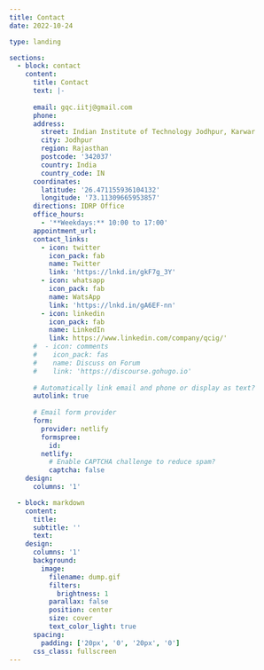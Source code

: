 ```yaml
---
title: Contact
date: 2022-10-24

type: landing

sections:
  - block: contact
    content:
      title: Contact
      text: |-
        
      email: gqc.iitj@gmail.com
      phone: 
      address:
        street: Indian Institute of Technology Jodhpur, Karwar
        city: Jodhpur
        region: Rajasthan
        postcode: '342037'
        country: India
        country_code: IN
      coordinates:
        latitude: '26.471155936104132'
        longitude: '73.11309665953857'
      directions: IDRP Office
      office_hours:
        - '**Weekdays:** 10:00 to 17:00'
      appointment_url: 
      contact_links:
        - icon: twitter
          icon_pack: fab
          name: Twitter
          link: 'https://lnkd.in/gkF7g_3Y'
        - icon: whatsapp
          icon_pack: fab
          name: WatsApp
          link: 'https://lnkd.in/gA6EF-nn'
        - icon: linkedin
          icon_pack: fab
          name: LinkedIn
          link: https://www.linkedin.com/company/qcig/'
      #  - icon: comments
      #    icon_pack: fas
      #    name: Discuss on Forum
      #    link: 'https://discourse.gohugo.io'
    
      # Automatically link email and phone or display as text?
      autolink: true
    
      # Email form provider
      form:
        provider: netlify
        formspree:
          id:
        netlify:
          # Enable CAPTCHA challenge to reduce spam?
          captcha: false
    design:
      columns: '1'

  - block: markdown
    content:
      title:
      subtitle: ''
      text:
    design:
      columns: '1'
      background:
        image: 
          filename: dump.gif
          filters:
            brightness: 1
          parallax: false
          position: center
          size: cover
          text_color_light: true
      spacing:
        padding: ['20px', '0', '20px', '0']
      css_class: fullscreen
---
```

